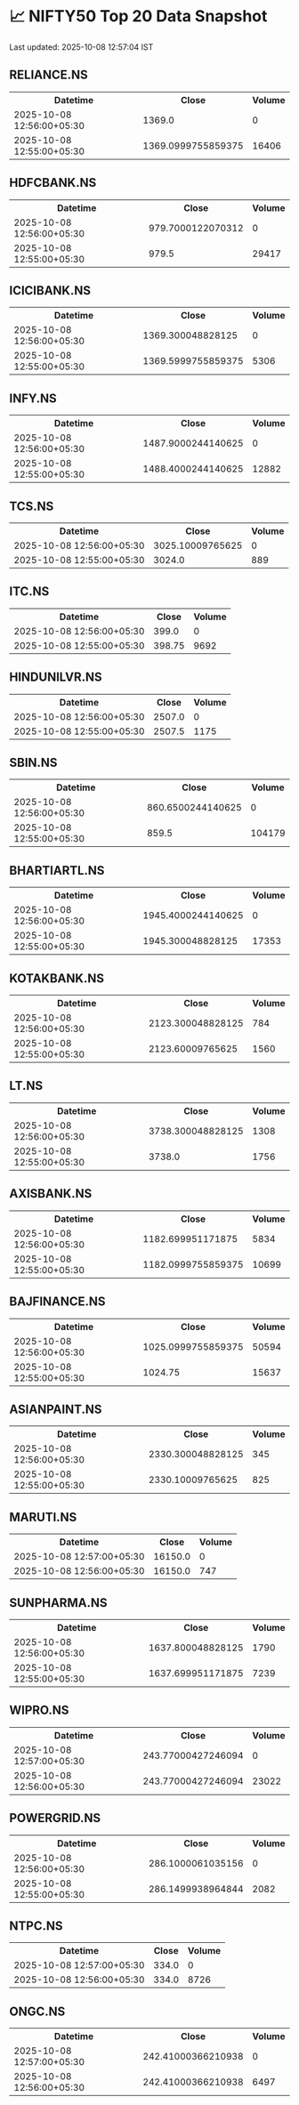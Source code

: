 # 📈 NIFTY50 Top 20 Data Snapshot

Last updated: 2025-10-08 12:57:04 IST

## RELIANCE.NS

<table>
  <tr><th>Datetime</th><th>Close</th><th>Volume</th></tr>
  <tr><td>2025-10-08 12:56:00+05:30</td><td>1369.0</td><td>0</td></tr>
  <tr><td>2025-10-08 12:55:00+05:30</td><td>1369.0999755859375</td><td>16406</td></tr>
</table>

## HDFCBANK.NS

<table>
  <tr><th>Datetime</th><th>Close</th><th>Volume</th></tr>
  <tr><td>2025-10-08 12:56:00+05:30</td><td>979.7000122070312</td><td>0</td></tr>
  <tr><td>2025-10-08 12:55:00+05:30</td><td>979.5</td><td>29417</td></tr>
</table>

## ICICIBANK.NS

<table>
  <tr><th>Datetime</th><th>Close</th><th>Volume</th></tr>
  <tr><td>2025-10-08 12:56:00+05:30</td><td>1369.300048828125</td><td>0</td></tr>
  <tr><td>2025-10-08 12:55:00+05:30</td><td>1369.5999755859375</td><td>5306</td></tr>
</table>

## INFY.NS

<table>
  <tr><th>Datetime</th><th>Close</th><th>Volume</th></tr>
  <tr><td>2025-10-08 12:56:00+05:30</td><td>1487.9000244140625</td><td>0</td></tr>
  <tr><td>2025-10-08 12:55:00+05:30</td><td>1488.4000244140625</td><td>12882</td></tr>
</table>

## TCS.NS

<table>
  <tr><th>Datetime</th><th>Close</th><th>Volume</th></tr>
  <tr><td>2025-10-08 12:56:00+05:30</td><td>3025.10009765625</td><td>0</td></tr>
  <tr><td>2025-10-08 12:55:00+05:30</td><td>3024.0</td><td>889</td></tr>
</table>

## ITC.NS

<table>
  <tr><th>Datetime</th><th>Close</th><th>Volume</th></tr>
  <tr><td>2025-10-08 12:56:00+05:30</td><td>399.0</td><td>0</td></tr>
  <tr><td>2025-10-08 12:55:00+05:30</td><td>398.75</td><td>9692</td></tr>
</table>

## HINDUNILVR.NS

<table>
  <tr><th>Datetime</th><th>Close</th><th>Volume</th></tr>
  <tr><td>2025-10-08 12:56:00+05:30</td><td>2507.0</td><td>0</td></tr>
  <tr><td>2025-10-08 12:55:00+05:30</td><td>2507.5</td><td>1175</td></tr>
</table>

## SBIN.NS

<table>
  <tr><th>Datetime</th><th>Close</th><th>Volume</th></tr>
  <tr><td>2025-10-08 12:56:00+05:30</td><td>860.6500244140625</td><td>0</td></tr>
  <tr><td>2025-10-08 12:55:00+05:30</td><td>859.5</td><td>104179</td></tr>
</table>

## BHARTIARTL.NS

<table>
  <tr><th>Datetime</th><th>Close</th><th>Volume</th></tr>
  <tr><td>2025-10-08 12:56:00+05:30</td><td>1945.4000244140625</td><td>0</td></tr>
  <tr><td>2025-10-08 12:55:00+05:30</td><td>1945.300048828125</td><td>17353</td></tr>
</table>

## KOTAKBANK.NS

<table>
  <tr><th>Datetime</th><th>Close</th><th>Volume</th></tr>
  <tr><td>2025-10-08 12:56:00+05:30</td><td>2123.300048828125</td><td>784</td></tr>
  <tr><td>2025-10-08 12:55:00+05:30</td><td>2123.60009765625</td><td>1560</td></tr>
</table>

## LT.NS

<table>
  <tr><th>Datetime</th><th>Close</th><th>Volume</th></tr>
  <tr><td>2025-10-08 12:56:00+05:30</td><td>3738.300048828125</td><td>1308</td></tr>
  <tr><td>2025-10-08 12:55:00+05:30</td><td>3738.0</td><td>1756</td></tr>
</table>

## AXISBANK.NS

<table>
  <tr><th>Datetime</th><th>Close</th><th>Volume</th></tr>
  <tr><td>2025-10-08 12:56:00+05:30</td><td>1182.699951171875</td><td>5834</td></tr>
  <tr><td>2025-10-08 12:55:00+05:30</td><td>1182.0999755859375</td><td>10699</td></tr>
</table>

## BAJFINANCE.NS

<table>
  <tr><th>Datetime</th><th>Close</th><th>Volume</th></tr>
  <tr><td>2025-10-08 12:56:00+05:30</td><td>1025.0999755859375</td><td>50594</td></tr>
  <tr><td>2025-10-08 12:55:00+05:30</td><td>1024.75</td><td>15637</td></tr>
</table>

## ASIANPAINT.NS

<table>
  <tr><th>Datetime</th><th>Close</th><th>Volume</th></tr>
  <tr><td>2025-10-08 12:56:00+05:30</td><td>2330.300048828125</td><td>345</td></tr>
  <tr><td>2025-10-08 12:55:00+05:30</td><td>2330.10009765625</td><td>825</td></tr>
</table>

## MARUTI.NS

<table>
  <tr><th>Datetime</th><th>Close</th><th>Volume</th></tr>
  <tr><td>2025-10-08 12:57:00+05:30</td><td>16150.0</td><td>0</td></tr>
  <tr><td>2025-10-08 12:56:00+05:30</td><td>16150.0</td><td>747</td></tr>
</table>

## SUNPHARMA.NS

<table>
  <tr><th>Datetime</th><th>Close</th><th>Volume</th></tr>
  <tr><td>2025-10-08 12:56:00+05:30</td><td>1637.800048828125</td><td>1790</td></tr>
  <tr><td>2025-10-08 12:55:00+05:30</td><td>1637.699951171875</td><td>7239</td></tr>
</table>

## WIPRO.NS

<table>
  <tr><th>Datetime</th><th>Close</th><th>Volume</th></tr>
  <tr><td>2025-10-08 12:57:00+05:30</td><td>243.77000427246094</td><td>0</td></tr>
  <tr><td>2025-10-08 12:56:00+05:30</td><td>243.77000427246094</td><td>23022</td></tr>
</table>

## POWERGRID.NS

<table>
  <tr><th>Datetime</th><th>Close</th><th>Volume</th></tr>
  <tr><td>2025-10-08 12:56:00+05:30</td><td>286.1000061035156</td><td>0</td></tr>
  <tr><td>2025-10-08 12:55:00+05:30</td><td>286.1499938964844</td><td>2082</td></tr>
</table>

## NTPC.NS

<table>
  <tr><th>Datetime</th><th>Close</th><th>Volume</th></tr>
  <tr><td>2025-10-08 12:57:00+05:30</td><td>334.0</td><td>0</td></tr>
  <tr><td>2025-10-08 12:56:00+05:30</td><td>334.0</td><td>8726</td></tr>
</table>

## ONGC.NS

<table>
  <tr><th>Datetime</th><th>Close</th><th>Volume</th></tr>
  <tr><td>2025-10-08 12:57:00+05:30</td><td>242.41000366210938</td><td>0</td></tr>
  <tr><td>2025-10-08 12:56:00+05:30</td><td>242.41000366210938</td><td>6497</td></tr>
</table>

